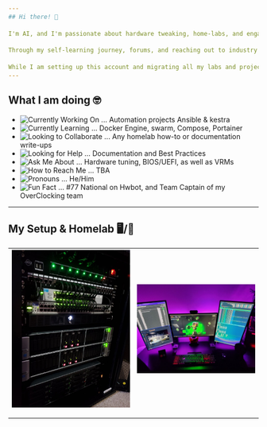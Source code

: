 ```yaml
---
## Hi there! 👋

I'm AI, and I'm passionate about hardware tweaking, home-labs, and engaging in conversations with IT pros and Homelab enthusiasts alike and aiding in help where ever I can. 

Through my self-learning journey, forums, and reaching out to industry leaders, I seek to grow and validate my understanding with large communities. I write tutorials and detailed guides on complex topics in an easy-to-understand format for like-minded professionals. Whether you're a tech enthusiast or just someone curious about IT, let's have a conversation. My content offers valuable insights and practical knowledge that I have gathered by reading thousands of hours of wikis, documentation, and reaching out to vendors or project support teams while performing configurations.

While I am setting up this account and migrating all my labs and projects from OneNote, here is a link to some of the documentation, configurations, and deployments I have performed professionally. [Link]
---
```


## What I am doing 🤓

- ![Currently Working On](https://img.shields.io/badge/-I’m%20currently%20working%20on-blue) ... Automation projects Ansible & kestra
- ![Currently Learning](https://img.shields.io/badge/-I’m%20currently%20learning-blue) ... Docker Engine, swarm, Compose, Portainer
- ![Looking to Collaborate](https://img.shields.io/badge/-I’m%20looking%20to%20collaborate%20on-blue) ... Any homelab how-to or documentation write-ups
- ![Looking for Help](https://img.shields.io/badge/-I’m%20looking%20for%20help%20with-blue) ... Documentation and Best Practices
- ![Ask Me About](https://img.shields.io/badge/-Ask%20me%20about-blue) ... Hardware tuning, BIOS/UEFI, as well as VRMs
- ![How to Reach Me](https://img.shields.io/badge/-How%20to%20reach%20me-blue) ... TBA
- ![Pronouns](https://img.shields.io/badge/-Pronouns-blue) ... He/Him
- ![Fun Fact](https://img.shields.io/badge/-Fun%20fact-blue) ... #77 National on Hwbot, and Team Captain of my OverClocking team
---

## My Setup & Homelab 🖥️/🥼


| <img src="https://github.com/Sh3llSh0cker/Sh3llSh0cker/raw/main/clockwerk.png" alt="Profile Image" width="600"/> | <img src="https://github.com/Sh3llSh0cker/Sh3llSh0cker/raw/main/clockwerk hq.png" alt="Profile Image" width="600"/> |
| --- | --- |
---

